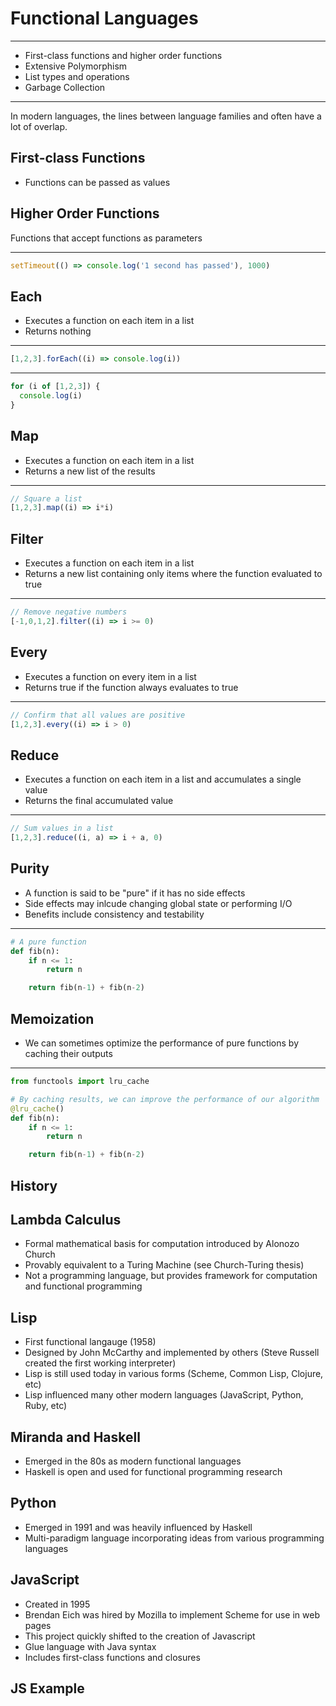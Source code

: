 Functional Languages
====================

---

- First-class functions and higher order functions
- Extensive Polymorphism
- List types and operations
- Garbage Collection

---

In modern languages, the lines between language families and often have a lot of overlap.

First-class Functions
---------------------

- Functions can be passed as values

Higher Order Functions
----------------------

Functions that accept functions as parameters

---

```js
setTimeout(() => console.log('1 second has passed'), 1000)
```

Each
----

- Executes a function on each item in a list
- Returns nothing

---

```js
[1,2,3].forEach((i) => console.log(i))
```

---

```js
for (i of [1,2,3]) {
  console.log(i)
}
```

Map
---

- Executes a function on each item in a list
- Returns a new list of the results

---

```js
// Square a list
[1,2,3].map((i) => i*i)
```

Filter
------

- Executes a function on each item in a list
- Returns a new list containing only items where the function evaluated to true

---

```js
// Remove negative numbers
[-1,0,1,2].filter((i) => i >= 0)
```

Every
-----

- Executes a function on every item in a list
- Returns true if the function always evaluates to true

---

```js
// Confirm that all values are positive
[1,2,3].every((i) => i > 0)
```

Reduce
------

- Executes a function on each item in a list and accumulates a single value
- Returns the final accumulated value

---

```js
// Sum values in a list
[1,2,3].reduce((i, a) => i + a, 0)
```

Purity
------

- A function is said to be "pure" if it has no side effects
- Side effects may inlcude changing global state or performing I/O
- Benefits include consistency and testability

---

```python
# A pure function
def fib(n):
    if n <= 1:
        return n

    return fib(n-1) + fib(n-2)
```

Memoization
-----------

- We can sometimes optimize the performance of pure functions by caching their outputs

---

```python
from functools import lru_cache

# By caching results, we can improve the performance of our algorithm
@lru_cache()
def fib(n):
    if n <= 1:
        return n

    return fib(n-1) + fib(n-2)
```

History
-------

Lambda Calculus
---------------

- Formal mathematical basis for computation introduced by Alonozo Church
- Provably equivalent to a Turing Machine (see Church-Turing thesis)
- Not a programming language, but provides framework for computation and functional programming

Lisp
----

- First functional langauge (1958)
- Designed by John McCarthy and implemented by others (Steve Russell created the first working interpreter)
- Lisp is still used today in various forms (Scheme, Common Lisp, Clojure, etc)
- Lisp influenced many other modern languages (JavaScript, Python, Ruby, etc)

Miranda and Haskell
-------------------

- Emerged in the 80s as modern functional languages
- Haskell is open and used for functional programming research

Python
------

- Emerged in 1991 and was heavily influenced by Haskell
- Multi-paradigm language incorporating ideas from various programming languages

JavaScript
----------

- Created in 1995
- Brendan Eich was hired by Mozilla to implement Scheme for use in web pages
- This project quickly shifted to the creation of Javascript
- Glue language with Java syntax
- Includes first-class functions and closures

JS Example
----------
